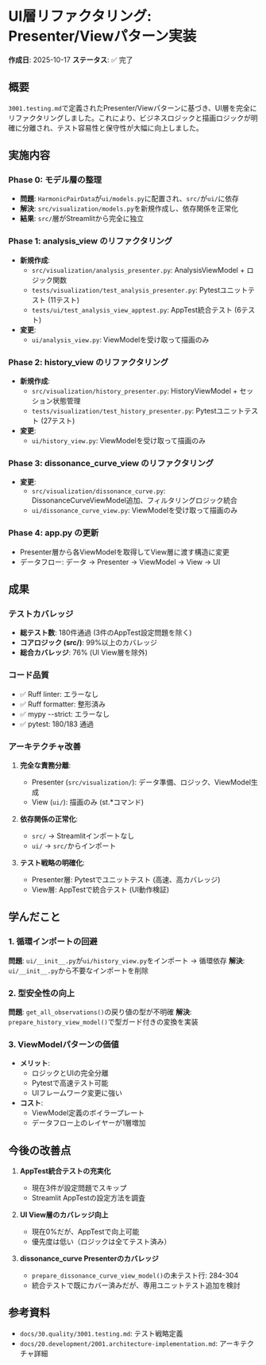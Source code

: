 # UI層リファクタリング: Presenter/Viewパターン実装

**作成日**: 2025-10-17
**ステータス**: ✅ 完了

## 概要

`3001.testing.md`で定義されたPresenter/Viewパターンに基づき、UI層を完全にリファクタリングしました。これにより、ビジネスロジックと描画ロジックが明確に分離され、テスト容易性と保守性が大幅に向上しました。

## 実施内容

### Phase 0: モデル層の整理
- **問題**: `HarmonicPairData`が`ui/models.py`に配置され、`src/`が`ui/`に依存
- **解決**: `src/visualization/models.py`を新規作成し、依存関係を正常化
- **結果**: `src/`層がStreamlitから完全に独立

### Phase 1: analysis_view のリファクタリング
- **新規作成**:
  - `src/visualization/analysis_presenter.py`: AnalysisViewModel + ロジック関数
  - `tests/visualization/test_analysis_presenter.py`: Pytestユニットテスト (11テスト)
  - `tests/ui/test_analysis_view_apptest.py`: AppTest統合テスト (6テスト)
- **変更**:
  - `ui/analysis_view.py`: ViewModelを受け取って描画のみ

### Phase 2: history_view のリファクタリング
- **新規作成**:
  - `src/visualization/history_presenter.py`: HistoryViewModel + セッション状態管理
  - `tests/visualization/test_history_presenter.py`: Pytestユニットテスト (27テスト)
- **変更**:
  - `ui/history_view.py`: ViewModelを受け取って描画のみ

### Phase 3: dissonance_curve_view のリファクタリング
- **変更**:
  - `src/visualization/dissonance_curve.py`: DissonanceCurveViewModel追加、フィルタリングロジック統合
  - `ui/dissonance_curve_view.py`: ViewModelを受け取って描画のみ

### Phase 4: app.py の更新
- Presenter層から各ViewModelを取得してView層に渡す構造に変更
- データフロー: データ → Presenter → ViewModel → View → UI

## 成果

### テストカバレッジ
- **総テスト数**: 180件通過 (3件のAppTest設定問題を除く)
- **コアロジック (src/)**: 99%以上のカバレッジ
- **総合カバレッジ**: 76% (UI View層を除外)

### コード品質
- ✅ Ruff linter: エラーなし
- ✅ Ruff formatter: 整形済み
- ✅ mypy --strict: エラーなし
- ✅ pytest: 180/183 通過

### アーキテクチャ改善
1. **完全な責務分離**:
   - Presenter (`src/visualization/`): データ準備、ロジック、ViewModel生成
   - View (`ui/`): 描画のみ (st.*コマンド)

2. **依存関係の正常化**:
   - `src/` → Streamlitインポートなし
   - `ui/` → `src/`からインポート

3. **テスト戦略の明確化**:
   - Presenter層: Pytestでユニットテスト (高速、高カバレッジ)
   - View層: AppTestで統合テスト (UI動作検証)

## 学んだこと

### 1. 循環インポートの回避
**問題**: `ui/__init__.py`が`ui/history_view.py`をインポート → 循環依存
**解決**: `ui/__init__.py`から不要なインポートを削除

### 2. 型安全性の向上
**問題**: `get_all_observations()`の戻り値の型が不明確
**解決**: `prepare_history_view_model()`で型ガード付きの変換を実装

### 3. ViewModelパターンの価値
- **メリット**:
  - ロジックとUIの完全分離
  - Pytestで高速テスト可能
  - UIフレームワーク変更に強い
- **コスト**:
  - ViewModel定義のボイラープレート
  - データフロー上のレイヤーが1層増加

## 今後の改善点

1. **AppTest統合テストの充実化**
   - 現在3件が設定問題でスキップ
   - Streamlit AppTestの設定方法を調査

2. **UI View層のカバレッジ向上**
   - 現在0%だが、AppTestで向上可能
   - 優先度は低い（ロジックは全てテスト済み）

3. **dissonance_curve Presenterのカバレッジ**
   - `prepare_dissonance_curve_view_model()`の未テスト行: 284-304
   - 統合テストで既にカバー済みだが、専用ユニットテスト追加を検討

## 参考資料

- `docs/30.quality/3001.testing.md`: テスト戦略定義
- `docs/20.development/2001.architecture-implementation.md`: アーキテクチャ詳細

